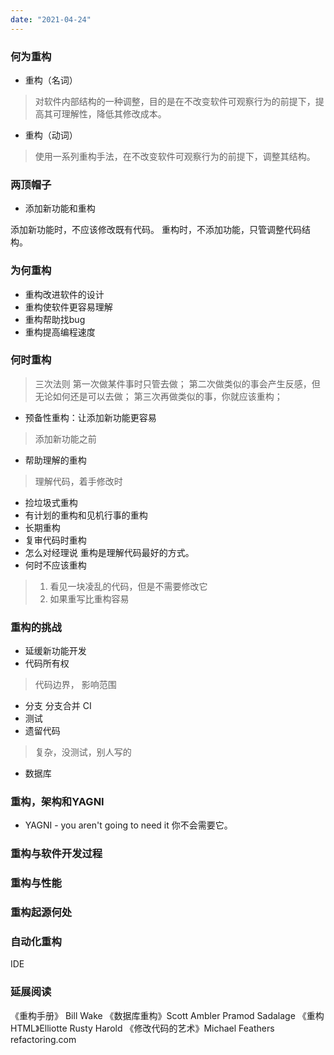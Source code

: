 ```yaml
---
date: "2021-04-24"
---
```


### 何为重构

* 重构（名词）
> 对软件内部结构的一种调整，目的是在不改变软件可观察行为的前提下，提高其可理解性，降低其修改成本。

* 重构（动词）
> 使用一系列重构手法，在不改变软件可观察行为的前提下，调整其结构。

### 两顶帽子
* 添加新功能和重构

添加新功能时，不应该修改既有代码。
重构时，不添加功能，只管调整代码结构。

### 为何重构

* 重构改进软件的设计
* 重构使软件更容易理解
* 重构帮助找bug
* 重构提高编程速度

### 何时重构

> 三次法则
第一次做某件事时只管去做；
第二次做类似的事会产生反感，但无论如何还是可以去做；
第三次再做类似的事，你就应该重构；

* 预备性重构：让添加新功能更容易
> 添加新功能之前

* 帮助理解的重构
> 理解代码，着手修改时

* 捡垃圾式重构
* 有计划的重构和见机行事的重构
* 长期重构
* 复审代码时重构
* 怎么对经理说  重构是理解代码最好的方式。
* 何时不应该重构
> 1. 看见一块凌乱的代码，但是不需要修改它  
> 2. 如果重写比重构容易

### 重构的挑战

* 延缓新功能开发
* 代码所有权
> 代码边界， 影响范围
* 分支 分支合并 CI
* 测试
* 遗留代码
> 复杂，没测试，别人写的
* 数据库 

### 重构，架构和YAGNI
* YAGNI - you aren't going to need it 你不会需要它。
> 

### 重构与软件开发过程

### 重构与性能

### 重构起源何处

### 自动化重构
IDE

### 延展阅读
《重构手册》 Bill Wake
《数据库重构》Scott Ambler Pramod Sadalage
《重构HTML》Elliotte Rusty Harold
《修改代码的艺术》Michael Feathers
refactoring.com